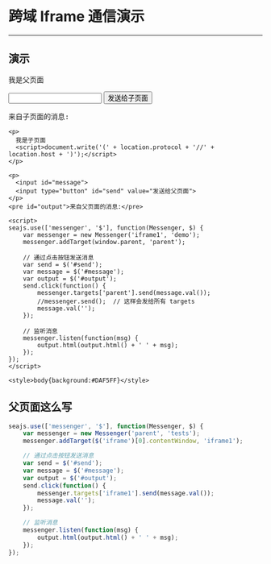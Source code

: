 # 跨域 Iframe 通信演示

---

## 演示

<p>
    我是父页面
    <script>document.write('(' + location.protocol + '//' + location.host + ')');</script>
</p>

<p>
    <input id="message">
    <input type="button" value="发送给子页面" id="send">
</p>

<pre id="output">来自子页面的消息:</pre>

````iframe
<p>
  我是子页面
  <script>document.write('(' + location.protocol + '//' + location.host + ')');</script>
</p>

<p>
  <input id="message">
  <input type="button" id="send" value="发送给父页面">
</p>
<pre id="output">来自父页面的消息:</pre>

<script>
seajs.use(['messenger', '$'], function(Messenger, $) {
    var messenger = new Messenger('iframe1', 'demo');
    messenger.addTarget(window.parent, 'parent');

    // 通过点击按钮发送消息
    var send = $('#send');
    var message = $('#message');
    var output = $('#output');
    send.click(function() {
        messenger.targets['parent'].send(message.val());
        //messenger.send();  // 这样会发给所有 targets
        message.val('');
    });

    // 监听消息
    messenger.listen(function(msg) {
        output.html(output.html() + ' ' + msg);
    });
});
</script>

<style>body{background:#DAF5FF}</style>
````

## 父页面这么写

````js
seajs.use(['messenger', '$'], function(Messenger, $) {
    var messenger = new Messenger('parent', 'tests');
    messenger.addTarget($('iframe')[0].contentWindow, 'iframe1');

    // 通过点击按钮发送消息
    var send = $('#send');
    var message = $('#message');
    var output = $('#output');
    send.click(function() {
        messenger.targets['iframe1'].send(message.val());
        message.val('');
    });

    // 监听消息
    messenger.listen(function(msg) {
        output.html(output.html() + ' ' + msg);
    });
});
````
